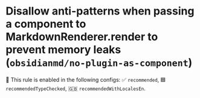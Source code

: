 # Disallow anti-patterns when passing a component to MarkdownRenderer.render to prevent memory leaks (`obsidianmd/no-plugin-as-component`)

💼 This rule is enabled in the following configs: ✅ `recommended`, 🟦 `recommendedTypeChecked`, 🇬🇧 `recommendedWithLocalesEn`.

<!-- end auto-generated rule header -->
